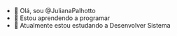 - 👋 Olá, sou @JulianaPalhotto
- 👀 Estou aprendendo a programar
- 🌱 Atualmente estou estudando a Desenvolver Sistema



<!---
JulianaPalhotto/JulianaPalhotto is a ✨ special ✨ repository because its `README.md` (this file) appears on your GitHub profile.
You can click the Preview link to take a look at your changes.
--->
